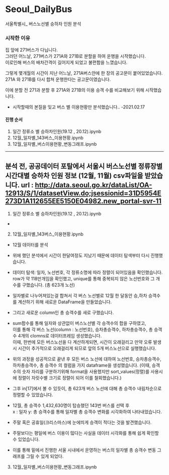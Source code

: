 # Seoul_DailyBus
서울특별시_ 버스노선별 승하차 인원 분석

### 시작한 이유  
집 앞에 271버스가 다닙니다.  
그러던 어느날, 271버스가 271A와 271B로 분할을 하여 운행을 시작했습니다.  
이로인해 버스의 배차간격이 길어지게 되었고 불편함을 느꼈습니다.  

그렇게 몇개월의 시간이 지난 어느날, 271A버스안에 한 장의 공고문이 붙어있었습니다.
271A 와 271B를 다시 합쳐 운행한다는 공고문이였습니다.

이에 분할 전 271과 분할 후 271A와 271B의 이용 승객 수를 비교해보기 위해 시작했습니다.

* 시작할때의 본질을 잊고 버스 별 이용현황만 분석했습니다.. -2021.02.17

#### 진행 순서
1) 일간 정류소 별 승하차인원(19.12 , 20.12).ipynb
2) 12월_일자별_143버스_이용현황.ipynb
3) 12월_일자별_버스이용현황_변동그래프.ipynb

---- 
분석 전, 공공데이터 포탈에서 서울시 버스노선별 정류장별 시간대별 승하차 인원 정보 (12월, 11월) csv파일을 받았습니다.
url : http://data.seoul.go.kr/dataList/OA-12913/S/1/datasetView.do;jsessionid=31D5954E273D1A112655EE5150E04982.new_portal-svr-11
----
1) 일간 정류소 별 승하차인원(19.12 , 20.12).ipynb
-






2) 12월_일자별_143버스_이용현황.ipynb
- 12월 데이터를 분석  
- 위에 했던 분석에서 시간이 한달여정도 지났기 때문에 데이터 탐색부터 다시 진행했습니다.  
- 데이터 탐색: 일자, 노선번호, 각 정류소명에 따라 정렬이 되어있음을 확인했습니다.    
  row가 약 118만개임을 확인했고, unique를 통해 중복되지 않은 노선번호와 그 개수를 구했습니다. (총 623개 노선)    
- 일자별로 나누어져있는걸 합쳐서 각 버스 노선별로 12월 한 달동안 승,하차 승객수를 계산하기 위해 새로운 DataFrame을 만들었습니다.     
- 그리고 새로운 column인 총 승객수를 새로 구했습니다.     
- sum함수를 통해 일자와 상관없이 버스노선별 각 승객수의 합을 구하였고,    
  이를 통해 각 버스 노선(column : 노선번호), 승차총승객수, 하차총승객수, 총 승객수 4개의 clomns로 데이터프레임 생성했습니다.  
  이때, 한번에 모든 버스노선을 다 계산하게되면, 시간이 오래걸리고 만약 오류 발생시 시간이 추가적으로 오래걸리게 되므로 앞의 5개 버스노선으로 실행했습니다.     
-  위의 과정을 성공적으로 끝낸 후 모든 버스 노선에 대하여 노선번호, 승차총승객수, 하차총승객수, 총 승객수 의 컬럼을 가지 dataframe을 생성했습니다. 
   (이때, 승객수의 숫자 자리를 구분하기위해 format을 사용했지만 sort_values(정렬)를 사용시에 정렬이 자릿수별 크기로 정렬이 되어 이를 철회했습니다.)    
-  그후 in[17]에서 볼 수 있듯이, 총 623개 버스 노선에 대해 총 승객수 내림차순으로 정렬할 수 있었습니다.    
-  12월, 총 승객수 1,432,630명이 탑승했던 143번 버스를 선택 후     
   x : 일자 y: 총 승객수를 통해 일자별 총 승객수 변화를 시각화하여 나타내었습니다.    
- 주말 혹은 공휴일(크리스마스)에 눈에띄게 승객이 적다는 것을 발견했습니다.  
- 주말보다는 평일에 버스 이용이 많다는 사실을 데이터 시각화를 통해 쉽게 확인할 수 있었습니다.  


- 이를 통해 밑에서 진행한 서울 시내에서 운영하는 버스의 일자별 총 승객수 변동 그래프를 그릴 수 있게 되었다.

3) 12월_일자별_버스이용현황_변동그래프.ipynb

